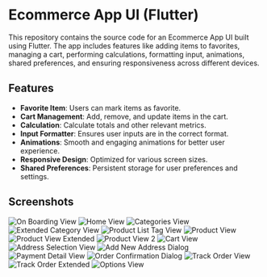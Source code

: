 # Ecommerce App UI (Flutter)

This repository contains the source code for an Ecommerce App UI built using Flutter. The app includes features like adding items to favorites, managing a cart, performing calculations, formatting input, animations, shared preferences, and ensuring responsiveness across different devices.

## Features

- **Favorite Item**: Users can mark items as favorite.
- **Cart Management**: Add, remove, and update items in the cart.
- **Calculation**: Calculate totals and other relevant metrics.
- **Input Formatter**: Ensures user inputs are in the correct format.
- **Animations**: Smooth and engaging animations for better user experience.
- **Responsive Design**: Optimized for various screen sizes.
- **Shared Preferences**: Persistent storage for user preferences and settings.

## Screenshots

![On Boarding View](https://i.postimg.cc/1tZctHZb/On-Boarding-View.jpg)
![Home View](https://i.postimg.cc/FsPZZ3jJ/Home-View.jpg)
![Categories View](https://i.postimg.cc/X7NLdQyb/Categories-View.jpg)
![Extended Category View](https://i.postimg.cc/g2QK9ptz/Extend-Catergory-View.jpg)
![Product List Tag View](https://i.postimg.cc/GhpPHtZ3/Product-List-Tag-View.jpg)
![Product View](https://i.postimg.cc/xj5yfMpF/Product-View.jpg)
![Product View Extended](https://i.postimg.cc/sD0YSyrY/Product-View-Extended.jpg)
![Product View 2](https://i.postimg.cc/Gm8kxNLZ/Product-View2.jpg)
![Cart View](https://i.postimg.cc/t4YzmJ5v/Cart-View.jpg)
![Address Selection View](https://i.postimg.cc/kMvw2kGs/Address-Sel-View.jpg)
![Add New Address Dialog](https://i.postimg.cc/x8nRsPxL/Add-New-Address-Dailog.jpg)
![Payment Detail View](https://i.postimg.cc/QCfpfZWr/Payment-Detail-View.jpg)
![Order Confirmation Dialog](https://i.postimg.cc/yx1mh8xP/Order-Confirm-Dailog.jpg)
![Track Order View](https://i.postimg.cc/wBDLSms2/Track-Order-View.jpg)
![Track Order Extended](https://i.postimg.cc/Cx3bPNdd/Track-Order-Extend.jpg)
![Options View](https://i.postimg.cc/43cQs0jz/Options-View.jpg)
